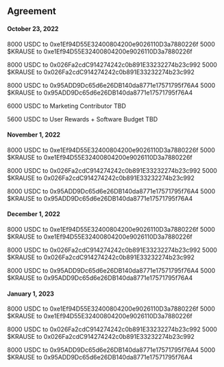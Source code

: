 ## Agreement

#### October 23, 2022

8000 USDC to 0xe1Ef94D55E32400804200e9026110D3a7880226f
5000 $KRAUSE to 0xe1Ef94D55E32400804200e9026110D3a7880226f

8000 USDC to 0x026Fa2cdC914274242c0b891E33232274b23c992
5000 $KRAUSE to 0x026Fa2cdC914274242c0b891E33232274b23c992

8000 USDC to 0x95ADD9Dc65d6e26DB140da8771e17571795f76A4
5000 $KRAUSE to 0x95ADD9Dc65d6e26DB140da8771e17571795f76A4

6000 USDC to Marketing Contributor TBD

5600 USDC to User Rewards + Software Budget TBD

#### November 1, 2022

8000 USDC to 0xe1Ef94D55E32400804200e9026110D3a7880226f
5000 $KRAUSE to 0xe1Ef94D55E32400804200e9026110D3a7880226f

8000 USDC to 0x026Fa2cdC914274242c0b891E33232274b23c992
5000 $KRAUSE to 0x026Fa2cdC914274242c0b891E33232274b23c992

8000 USDC to 0x95ADD9Dc65d6e26DB140da8771e17571795f76A4
5000 $KRAUSE to 0x95ADD9Dc65d6e26DB140da8771e17571795f76A4

#### December 1, 2022

8000 USDC to 0xe1Ef94D55E32400804200e9026110D3a7880226f
5000 $KRAUSE to 0xe1Ef94D55E32400804200e9026110D3a7880226f

8000 USDC to 0x026Fa2cdC914274242c0b891E33232274b23c992
5000 $KRAUSE to 0x026Fa2cdC914274242c0b891E33232274b23c992

8000 USDC to 0x95ADD9Dc65d6e26DB140da8771e17571795f76A4
5000 $KRAUSE to 0x95ADD9Dc65d6e26DB140da8771e17571795f76A4

#### January 1, 2023

8000 USDC to 0xe1Ef94D55E32400804200e9026110D3a7880226f
5000 $KRAUSE to 0xe1Ef94D55E32400804200e9026110D3a7880226f

8000 USDC to 0x026Fa2cdC914274242c0b891E33232274b23c992
5000 $KRAUSE to 0x026Fa2cdC914274242c0b891E33232274b23c992

8000 USDC to 0x95ADD9Dc65d6e26DB140da8771e17571795f76A4
5000 $KRAUSE to 0x95ADD9Dc65d6e26DB140da8771e17571795f76A4